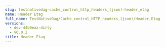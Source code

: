 ```yaml
---
slug: testnativedag-cache_control_http_headers_(json)-header_etag
name: Header Etag
full_name: TestNativeDag/Cache_control_HTTP_headers_(json)/Header_Etag
versions:
  - dev-44b0eaa-dirty
  - v0.0.2
title: Header Etag
---
```



